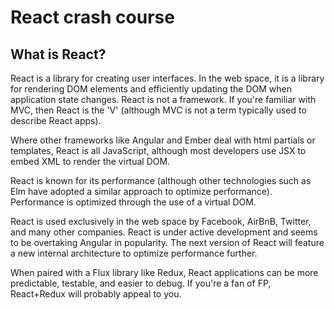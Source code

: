 # React crash course

## What is React?

React is a library for creating user interfaces.  In the web space, it is a library for rendering DOM elements and 
efficiently updating the DOM when application state changes.  React is not a framework.  If you're familiar with MVC, 
then React is the 'V' (although MVC is not a term typically used to describe React apps).

Where other frameworks like Angular and Ember deal with html partials or templates, React is all JavaScript, although
most developers use JSX to embed XML to render the virtual DOM.

React is known for its performance (although other technologies such as Elm have adopted a similar approach to optimize
performance).  Performance is optimized through the use of a virtual DOM.

React is used exclusively in the web space by Facebook, AirBnB, Twitter, and many other companies.  React is under 
active development and seems to be overtaking Angular in popularity.  The next version of React will feature a new 
internal architecture to optimize performance further. 

When paired with a Flux library like Redux, React applications can be more predictable, testable, and easier to debug.
If you're a fan of FP, React+Redux will probably appeal to you.